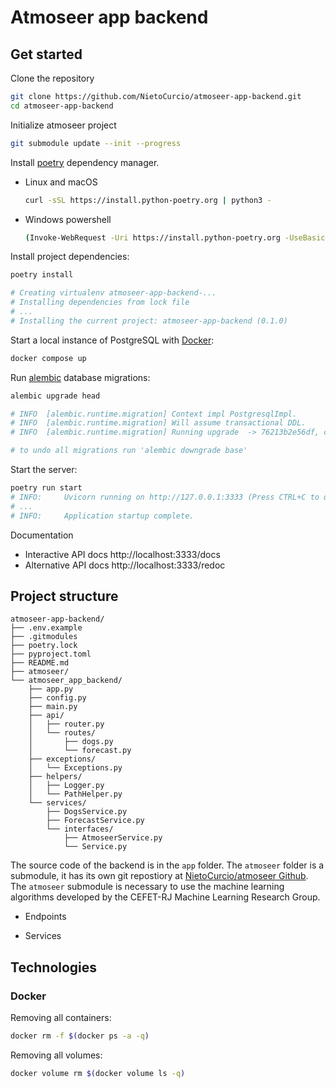 # Atmoseer app backend

## Get started

Clone the repository
```sh
git clone https://github.com/NietoCurcio/atmoseer-app-backend.git
cd atmoseer-app-backend
```

Initialize atmoseer project
```sh
git submodule update --init --progress
```

Install [poetry](https://github.com/python-poetry/poetry) dependency manager.
  - Linux and macOS
    ```sh
    curl -sSL https://install.python-poetry.org | python3 -
    ```

  - Windows powershell
    ```sh
    (Invoke-WebRequest -Uri https://install.python-poetry.org -UseBasicParsing).Content | python -
    ```

Install project dependencies:
```sh
poetry install

# Creating virtualenv atmoseer-app-backend-...
# Installing dependencies from lock file
# ...
# Installing the current project: atmoseer-app-backend (0.1.0)
```

Start a local instance of PostgreSQL with [Docker](https://hub.docker.com/_/postgres):
```sh
docker compose up
```

Run [alembic](https://alembic.sqlalchemy.org/en/latest/tutorial.html) database migrations:
```sh
alembic upgrade head

# INFO  [alembic.runtime.migration] Context impl PostgresqlImpl.
# INFO  [alembic.runtime.migration] Will assume transactional DDL.
# INFO  [alembic.runtime.migration] Running upgrade  -> 76213b2e56df, create hero table

# to undo all migrations run 'alembic downgrade base'
```

Start the server:
```sh
poetry run start
# INFO:     Uvicorn running on http://127.0.0.1:3333 (Press CTRL+C to quit)
# ...
# INFO:     Application startup complete.
```

Documentation

- Interactive API docs http://localhost:3333/docs
- Alternative API docs http://localhost:3333/redoc

## Project structure

```
atmoseer-app-backend/
├── .env.example
├── .gitmodules
├── poetry.lock
├── pyproject.toml
├── README.md
├── atmoseer/
└── atmoseer_app_backend/
    ├── app.py
    ├── config.py
    ├── main.py
    ├── api/
    │   ├── router.py
    │   └── routes/
    │       ├── dogs.py
    │       └── forecast.py
    ├── exceptions/
    │   └── Exceptions.py
    ├── helpers/
    │   ├── Logger.py
    │   └── PathHelper.py
    └── services/
        ├── DogsService.py
        ├── ForecastService.py
        └── interfaces/
            ├── AtmoseerService.py
            └── Service.py
```

The source code of the backend is in the `app` folder. The `atmoseer` folder is a submodule, it has its own git repostiory at [NietoCurcio/atmoseer Github](https://github.com/NietoCurcio/atmoseer). The `atmoseer` submodule is necessary to use the machine learning algorithms developed by the CEFET-RJ Machine Learning Research Group.

- Endpoints

- Services

## Technologies

### Docker

Removing all containers:
```sh
docker rm -f $(docker ps -a -q)
```

Removing all volumes:
```sh
docker volume rm $(docker volume ls -q)
```